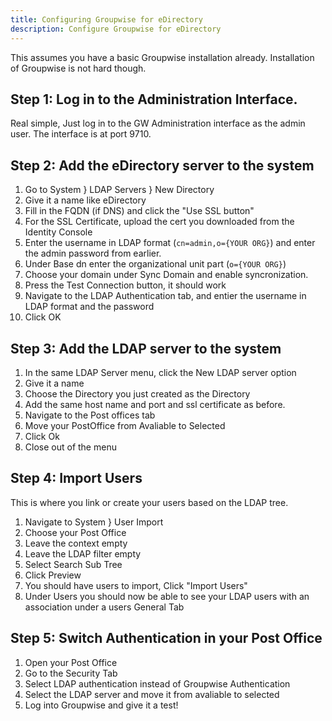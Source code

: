 ```yaml
---
title: Configuring Groupwise for eDirectory
description: Configure Groupwise for eDirectory
---
```


This assumes you have a basic Groupwise installation already. Installation of Groupwise is not hard though.

## Step 1: Log in to the Administration Interface.
Real simple, Just log in to the GW Administration interface as the admin user. The interface is at port 9710.

## Step 2: Add the eDirectory server to the system
1. Go to System } LDAP Servers } New Directory
2. Give it a name like eDirectory
3. Fill in the FQDN (if DNS) and click the "Use SSL button"
4. For the SSL Certificate, upload the cert you downloaded from the Identity Console
5. Enter the username in LDAP format (`cn=admin,o={YOUR ORG}`) and enter the admin password from earlier.
6. Under Base dn enter the organizational unit part (`o={YOUR ORG}`)
7. Choose your domain under Sync Domain and enable syncronization.
8. Press the Test Connection button, it should work
9. Navigate to the LDAP Authentication tab, and entier the username in LDAP format and the password
10. Click OK

## Step 3: Add the LDAP server to the system
1. In the same LDAP Server menu, click the New LDAP server option
2. Give it a name
3. Choose the Directory you just created as the Directory
4. Add the same host name and port and ssl certificate as before.
5. Navigate to the Post offices tab
6. Move your PostOffice from Avaliable to Selected
7. Click Ok
8. Close out of the menu

## Step 4: Import Users
This is where you link or create your users based on the LDAP tree.

1. Navigate to System } User Import
2. Choose your Post Office
3. Leave the context empty
4. Leave the LDAP filter empty
5. Select Search Sub Tree
6. Click Preview
7. You should have users to import, Click "Import Users"
8. Under Users you should now be able to see your LDAP users with an association under a users General Tab

## Step 5: Switch Authentication in your Post Office

1. Open your Post Office
2. Go to the Security Tab
3. Select LDAP authentication instead of Groupwise Authentication
4. Select the LDAP server and move it from avaliable to selected
5. Log into Groupwise and give it a test!


